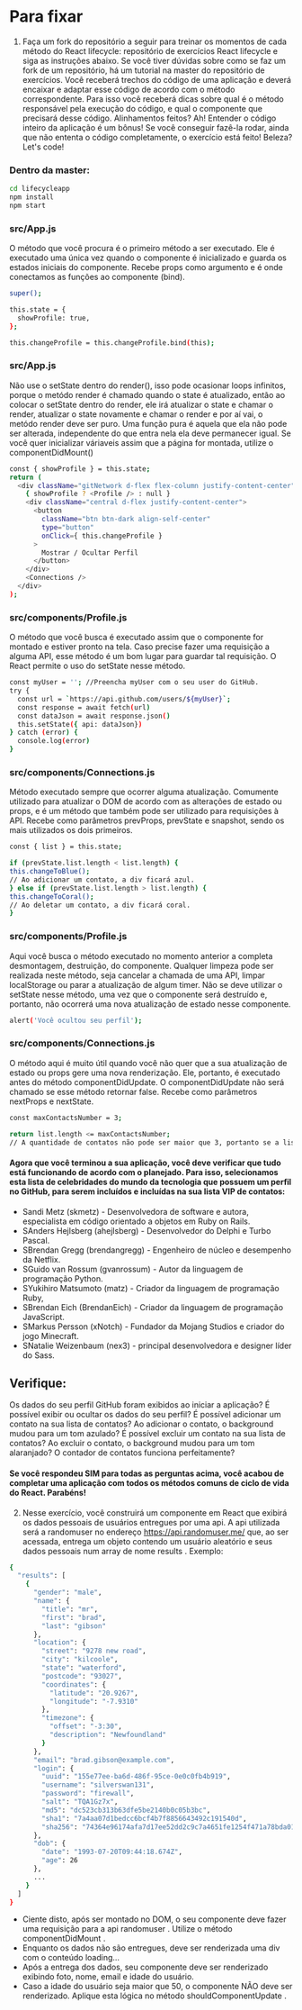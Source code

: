 # Para fixar

1. Faça um fork do repositório a seguir para treinar os momentos de cada método do React lifecycle: repositório de exercícios React lifecycle e siga as instruções abaixo. Se você tiver dúvidas sobre como se faz um fork de um repositório, há um tutorial na master do repositório de exercícios.
Você receberá trechos do código de uma aplicação e deverá encaixar e adaptar esse código de acordo com o método correspondente. Para isso você receberá dicas sobre qual é o método responsável pela execução do código, e qual o componente que precisará desse código. Alinhamentos feitos? Ah! Entender o código inteiro da aplicação é um bônus! Se você conseguir fazê-la rodar, ainda que não ententa o código completamente, o exercício está feito! Beleza? Let's code!

### Dentro da master:

```bash
cd lifecycleapp
npm install
npm start
```
### src/App.js
O método que você procura é o primeiro método a ser executado. Ele é executado uma única vez quando o componente é inicializado e guarda os estados iniciais do componente. Recebe props como argumento e é onde conectamos as funções ao componente (bind).

```bash
super();

this.state = {
  showProfile: true,
};

this.changeProfile = this.changeProfile.bind(this);
```
### src/App.js
Não use o setState dentro do render(), isso pode ocasionar loops infinitos, porque o metódo render é chamado quando o state é atualizado, então ao colocar o setState dentro do render, ele irá atualizar o state e chamar o render, atualizar o state novamente e chamar o render e por aí vai, o metódo render deve ser puro. Uma função pura é aquela que ela não pode ser alterada, independente do que entra nela ela deve permanecer igual. Se você quer inicializar váriaveis assim que a página for montada, utilize o componentDidMount()


```bash
const { showProfile } = this.state;
return (
  <div className="gitNetwork d-flex flex-column justify-content-center">
    { showProfile ? <Profile /> : null }
    <div className="central d-flex justify-content-center">
      <button
        className="btn btn-dark align-self-center"
        type="button"
        onClick={ this.changeProfile }
      >
        Mostrar / Ocultar Perfil
      </button>
    </div>
    <Connections />
  </div>
);
```
### src/components/Profile.js
O método que você busca é executado assim que o componente for montado e estiver pronto na tela. Caso precise fazer uma requisição a alguma API, esse método é um bom lugar para guardar tal requisição. O React permite o uso do setState nesse método.

```bash
const myUser = ''; //Preencha myUser com o seu user do GitHub.
try {
  const url = `https://api.github.com/users/${myUser}`;
  const response = await fetch(url)
  const dataJson = await response.json()
  this.setState({ api: dataJson})
} catch (error) {
  console.log(error)
}
```

### src/components/Connections.js
Método executado sempre que ocorrer alguma atualização. Comumente utilizado para atualizar o DOM de acordo com as alterações de estado ou props, e é um método que também pode ser utilizado para requisições à API. Recebe como parâmetros prevProps, prevState e snapshot, sendo os mais utilizados os dois primeiros.

```bash
const { list } = this.state;

if (prevState.list.length < list.length) {
this.changeToBlue();
// Ao adicionar um contato, a div ficará azul.
} else if (prevState.list.length > list.length) {
this.changeToCoral();
// Ao deletar um contato, a div ficará coral.
}
```

### src/components/Profile.js
Aqui você busca o método executado no momento anterior a completa desmontagem, destruição, do componente. Qualquer limpeza pode ser realizada neste método, seja cancelar a chamada de uma API, limpar localStorage ou parar a atualização de algum timer. Não se deve utilizar o setState nesse método, uma vez que o componente será destruído e, portanto, não ocorrerá uma nova atualização de estado nesse componente.

```bash
alert('Você ocultou seu perfil');
```
### src/components/Connections.js
O método aqui é muito útil quando você não quer que a sua atualização de estado ou props gere uma nova renderização. Ele, portanto, é executado antes do método componentDidUpdate. O componentDidUpdate não será chamado se esse método retornar false. Recebe como parâmetros nextProps e nextState.

```bash
const maxContactsNumber = 3;

return list.length <= maxContactsNumber;
// A quantidade de contatos não pode ser maior que 3, portanto se a lista é maior que 3, ele deverá retornar false e impedir a atualização.
```
#### Agora que você terminou a sua aplicação, você deve verificar que tudo está funcionando de acordo com o planejado. Para isso, selecionamos esta lista de celebridades do mundo da tecnologia que possuem um perfil no GitHub, para serem incluídos e incluídas na sua lista VIP de contatos:

* Sandi Metz (skmetz) - Desenvolvedora de software e autora, especialista em código orientado a objetos em Ruby on Rails.
* SAnders Hejlsberg (ahejlsberg) - Desenvolvedor do Delphi e Turbo Pascal.
* SBrendan Gregg (brendangregg) - Engenheiro de núcleo e desempenho da Netflix.
* SGuido van Rossum (gvanrossum) - Autor da linguagem de programação Python.
* SYukihiro Matsumoto (matz) - Criador da linguagem de programação Ruby,
* SBrendan Eich (BrendanEich) - Criador da linguagem de programação JavaScript.
* SMarkus Persson (xNotch) - Fundador da Mojang Studios e criador do jogo Minecraft.
* SNatalie Weizenbaum (nex3) - principal desenvolvedora e designer líder do Sass.

## Verifique:
Os dados do seu perfil GitHub foram exibidos ao iniciar a aplicação?
É possível exibir ou ocultar os dados do seu perfil?
É possível adicionar um contato na sua lista de contatos?
Ao adicionar o contato, o background mudou para um tom azulado?
É possível excluir um contato na sua lista de contatos?
Ao excluir o contato, o background mudou para um tom alaranjado?
O contador de contatos funciona perfeitamente?

#### Se você respondeu SIM para todas as perguntas acima, você acabou de completar uma aplicação com todos os métodos comuns de ciclo de vida do React. Parabéns!

2. Nesse exercício, você construirá um componente em React que exibirá os dados pessoais de usuários entregues por uma api.
A api utilizada será a randomuser no endereço https://api.randomuser.me/ que, ao ser acessada, entrega um objeto contendo um usuário aleatório e seus dados pessoais num array de nome results . Exemplo:

```bash
{
  "results": [
    {
      "gender": "male",
      "name": {
        "title": "mr",
        "first": "brad",
        "last": "gibson"
      },
      "location": {
        "street": "9278 new road",
        "city": "kilcoole",
        "state": "waterford",
        "postcode": "93027",
        "coordinates": {
          "latitude": "20.9267",
          "longitude": "-7.9310"
        },
        "timezone": {
          "offset": "-3:30",
          "description": "Newfoundland"
        }
      },
      "email": "brad.gibson@example.com",
      "login": {
        "uuid": "155e77ee-ba6d-486f-95ce-0e0c0fb4b919",
        "username": "silverswan131",
        "password": "firewall",
        "salt": "TQA1Gz7x",
        "md5": "dc523cb313b63dfe5be2140b0c05b3bc",
        "sha1": "7a4aa07d1bedcc6bcf4b7f8856643492c191540d",
        "sha256": "74364e96174afa7d17ee52dd2c9c7a4651fe1254f471a78bda0190135dcd3480"
      },
      "dob": {
        "date": "1993-07-20T09:44:18.674Z",
        "age": 26
      },
      ...
    }
  ]
}
```
* Ciente disto, após ser montado no DOM, o seu componente deve fazer uma requisição para a api randomuser . Utilize o método componentDidMount .
*  Enquanto os dados não são entregues, deve ser renderizada uma div com o conteúdo loading...
* Após a entrega dos dados, seu componente deve ser renderizado exibindo foto, nome, email e idade do usuário.
* Caso a idade do usuário seja maior que 50, o componente NÃO deve ser renderizado. Aplique esta lógica no método shouldComponentUpdate .

